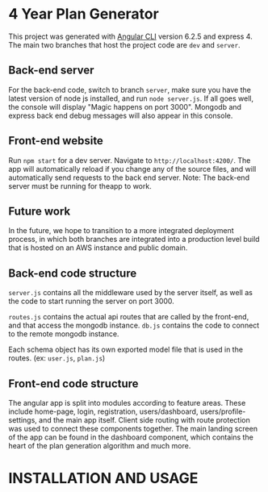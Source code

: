 # 4 Year Plan Generator

This project was generated with [Angular CLI](https://github.com/angular/angular-cli) version 6.2.5 and express 4. The main two branches that host the project code are `dev` and `server`.

## Back-end server

For the back-end code, switch to branch `server`, make sure you have the latest version of node js installed, and run `node server.js`. If all goes well, the console will display "Magic happens on port 3000". Mongodb and express back end debug messages will also appear in this console.  

## Front-end website

Run `npm start` for a dev server. Navigate to `http://localhost:4200/`. The app will automatically reload if you change any of the source files, and will automatically send requests to the back end server. Note: The back-end server must be running for theapp to work.

## Future work

In the future, we hope to transition to a more integrated deployment process, in which both branches are integrated into a production level build that is hosted on an AWS instance and public domain.

## Back-end code structure

`server.js` contains all the middleware used by the server itself, as well as the code to start running the server on port 3000. 

`routes.js` contains the actual api routes that are called by the front-end, and that access the mongodb instance.
`db.js` contains the code to connect to the remote mongodb instance.

Each schema object has its own exported model file that is used in the routes. (ex: `user.js`, `plan.js`)

## Front-end code structure

The angular app is split into modules according to feature areas. These include home-page, login, registration, users/dashboard, users/profile-settings, and the main app itself. Client side routing with route protection was used to connect these components together. The main landing screen of the app can be found in the dashboard component, which contains the heart of the plan generation algorithm and much more. 

# INSTALLATION AND USAGE
